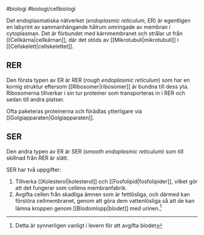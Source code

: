 #biologi #biologi/cellbiologi 

Det endoplasmatiska nätverket (*endoplasmic reticulum*, ER) är egentligen en labyrint av sammanhängande hålrum omringade av membran i cytoplasman. Det är förbundet med kärnmembranet och strålar ut från [[Cellkärna|cellkärnan]], där det stöds av [[Mikrotubuli|mikrotubuli]] i [[Cellskelett|cellskelettet]].
## RER
Den första typen av ER är RER (*rough endoplasmic reticulum*) som har en kornig struktur eftersom [[Ribosomer|ribosomer]] är bundna till dess yta. Ribosomerna tillverkar i sin tur proteiner som transporteras in i RER och sedan till andra platser.

Ofta paketeras proteinerna och förädlas ytterligare via [[Golgiapparaten|Golgiapparaten]].
## SER
Den andra typen av ER är SER (*smooth endoplasmic reticulum*) som till skillnad från RER är slätt.

SER har två uppgifter:
1. Tillverka [[Kolesterol|kolesterol]] och [[Fosfolipid|fosfolipider]], vilket gör att det fungerar som cellens membranfabrik.
2. Avgifta cellen från skadliga ämnen som är fettlösliga, och därmed kan förstöra cellmembranet, genom att göra dem vattenlösliga så att de kan lämna kroppen genom [[Blodomlopp|blodet]] med urinen.[^1]

[^1]: Detta är synnerligen vanligt i levern för att avgifta blodet
